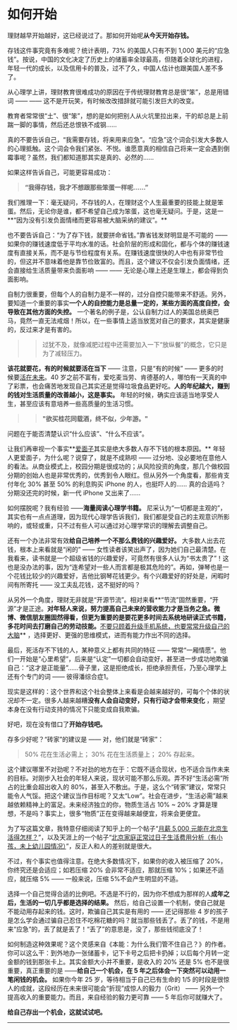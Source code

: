 # 如何开始

 理财越早开始越好，这已经说过了。那如何开始呢**从今天开始存钱。** 

 存钱这件事究竟有多难呢？统计表明，73% 的美国人只有不到 1,000 美元的“应急钱”。按说，中国的文化决定了历史上的储蓄率全球最高，但随着全球化的进程，年轻一代的成长，以及信用卡的普及，过不了久，中国人估计也跟美国人差不多了。

 从心理学上讲，理财教育很难成功的原因在于传统理财教育总是很“笨”，总是用错词  ——  ——  这不是开玩笑，有时候改改措辞就可能引发巨大的改变。

 教育者常常很“土”、很“笨”，想的是如何把别人从火坑里拉出来，干的却总是上前踹一脚的事情，然后还总恨铁不成钢……

 真的不要告诉自己，“我需要存钱，将来用来应急”。“应急”这个词会引发大多数人的心理抵触。这个词会令我们紧张、不悦。谁愿意真的相信自己将来一定会遇到倒霉事呢？虽然，我们都知道那其实是真的、必然的……

 如果这样告诉自己，可能更容易成功：

 >**“我得存钱，我才不想跟那些笨蛋一样呢……”** 

 我们推理一下：毫无疑问，不存钱的人，在理财这个人生最重要的技能上就是笨蛋。然后，无论你是谁，都不希望自己成为笨蛋，这也毫无疑问。于是，这是一**“因为没有引发负面情绪而更容易被大脑采纳的建议”。** 



 也不要告诉自己：“为了存下钱，就要拼命省钱。”靠省钱发财明显是不可能的 —— 如果你的赚钱速度低于平均水准的话。社会阶层的形成和固化，都与个体的赚钱速度有直接关系，而不是与节俭程度有关系。在赚钱速度很快的人中也有非常节俭的，但这并不意味着他是靠节俭致富的。而且，这个建议不仅会引发负面情绪，还会直接给生活质量带来负面影响  ——  ——  无论是心理上还是生理上，都会得到负面影响。

 自制力很重要，但每个人的自制力是不一样的，过分自控只能带来不舒适。另外，要知道一个重要的事实**一个人的自控能力是总量一定的，某些方面的高度自控，会导致在其他方面的失控。** 一个著名的例子是，公认自制力过人的美国总统奥巴马，竟然一直无法戒烟！所以，在一些事情上适当放宽对自己的要求，其实是健康的，反过来才是有害的。

> > 过犹不及，就像减肥过程中还需要加入一下“放纵餐”的概念，它只是为了减轻压力。



**该花就要花，有的时候就要活在当下** —— 注意，只是“有的时候” —— 更多的时候要[活在未来](A23.md)。40 岁之前不富有，爱吃麦当劳、肯德基的人，哪怕有一天真的中了彩票，也会痛苦地发现自己其实还是觉得垃圾食品更好吃。**人的年纪越大，赚到的钱对生活质量的改善越小，这是事实。** 年轻的时候，确实应该适当地享受人生，甚至应该有意培养一些高质量的生活习惯。

> > **"欲买桂花同载酒，终不似，少年游。"**



 问题在于能否清楚认识“什么应该”、“什么不应该”。

 让我们再审视一个事实**[爱面子](A10.md)其实是绝大多数人存不下钱的根本原因。** 年轻人更爱面子，为什么呢？说穿了，就是不成熟呗 —— 过分地、没必要地在意他人的看法。从商业模式上，校园分期是很成功的；从风险投资的角度，那几个做校园分期的创始人也是非常优秀的，优秀到令人眼红。但从另外一个角度看，那些肯支付年化 30% 甚至 50% 的利息购买 iPhone 的人，也挺吓人的…… 真的合适吗？分期没还完的时候，新一代 iPhone 又出来了……



 如何摆脱呢？我有经验 ——**海量阅读心理学书籍。** 尼采认为“一切都是主观的”，其实也有一点点道理，因为现代心理学告诉我们，我们都是受自己的主观意识所影响的，或轻或重，只不过有些人可以通过对心理学常识的理解去调整自己。

 还有一个办法非常有效**给自己培养一个不那么费钱的兴趣爱好。** 大多数人出去花钱，根本上来看就是“闲的” —— 女性读者该笑出声了，因为她们自己最清楚。在我看来，读书就是一个超级省钱的兴趣爱好，可竟然有很多人认为“书太贵了”！这也是没办法的事，因为“连希望对一些人而言都是极其危险的”。再如，弹琴也是一个花钱比较少的兴趣爱好，吉他比钢琴花钱更少。有个兴趣爱好的好处是，闲暇时间有所寄托 —— 没工夫乱花钱，这不挺好的吗？



 从另外一个角度，理财无非就是“开源节流”。相对来看**“节流”固然重要，“开源”才是正途。**对年轻人来说，努力提高自己未来的营收能力才是当务之急。微博、微信朋友圈固然得看，但更为重要的是要花更多时间去系统地研读正式书籍，多花时间去打磨自己的劳动技能。**[不要只顾着升级手机系统，也要常常升级自己的大脑](A08.md)** ，选择更好、更强的思维模式，进而有能力作出不同的选择。

 最后，死活存不下钱的人，某种意义上都有共同的特征 —— 常常“一厢情愿”。他们一开始是“心里希望”，后来是“认定”一切都会自动变好，甚至进一步成功地欺骗自己：“这才是正能量”……骨子里，这是拒绝成长，拒绝承担责任，乃至心理学上还有个专门的词 —— 彼得潘综合症1。

 现实是这样的：这个世界和这个社会整体上来看是会越来越好的，可每个个体的状况却不一定。很多人越来越糟**没有人会自动变好，只有行动才会带来变化** ，期望本身在没有行动支持的情况下只能变成自我欺骗。



 好吧，现在没有借口了**开始存钱吧。** 

 存多少好呢？“砖家”的建议是 —— 对，他们就是“砖家”：

 > 50% 花在生活必需上；
 > 30% 花在生活质量上；
 > 20% 存起来。

 这个建议哪里不对劲呢？不对劲的地方在于：它既不适合现状，也不适合当作未来的目标。对刚步入社会的年轻人来说，现状可能不那么乐观。弄不好“生活必需”所占的比重会超出收入的 80%，甚至入不敷出。于是，这么个“砖家”建议，常常只能令人气馁。把这个建议当作目标呢？又太“Low”。社会在进步，“生活必需”越来越依赖精神上的富足。未来经济独立的你，物质生活占 10% ~ 20% 才算是理想，不是吗？事实上，很多“物质”正在变得越来越便宜，将来会更便宜。

 为了写这篇文章，我特意仔细阅读了知乎上的一个帖子“[月薪 5,000 元能在北京生活得怎样？](http://www.zhihu.com/question/20544714。)”，以及天涯上的一个帖子“[北京家庭正常过日子生活费用分析（有小孩，未上幼儿园情况）](http://bbs.tianya.cn/post-39-1165618-1.shtml。 )”，反正人和人的差别就是很大。

 不过，有个事实也值得注意。在绝大多数情况下，如果你的收入被压缩了 20%，你终究还是会适应；如若压缩 20% 会非常不适应，那就压缩 10%；如果还不适应，就压缩 5% —— 一般来说，压缩 5%不会产生明显的不适。

 选择一个自己觉得合适的比例吧。不选是不行的，因为你不想成为那样的人**成年之后，生活的一切几乎都是选择的结果。** 然后，给自己设置一个机制，使自己就是不能动用存起来的钱。这时，欺骗自己其实是有用的 —— 还记得那些 4 岁的孩子是怎么学会通过骗自己忍住不吃棉花糖的吗？就当那些钱丢了。丢了的钱，不是用来“应急”的，丢了就是丢了！“丢了”的意思是，没了，那些钱彻底没了！

 如何制造这种效果呢？这个灵感来自《本能：为什么我们管不住自己？》的作者。你可以这么干：到外地办一张储蓄卡，记下卡号之后把卡扔掉；以后每个月转一定金额的钱到那张卡上。其实金额大小并不重要，是收入的 20% 还是 5% 也不是很重要，真正重要的是 ——**给自己一个机会，在 5 年之后体会一下突然可以动用一笔闲钱的机会。** 如果你今年 25 岁，等待相当于自己已有生命的 1/5 的时段是很惊人的成就，这段经历在未来很可能会“折现”成惊人的毅力（Grit） —— 另外一个提高收入的重要能力。而且，来自经验的毅力更可靠 —— 5 年后你可就赚大了。

**给自己存出一个机会，这就试试吧。** 

----

[^1]:  此症发生在不愿意或认为自己无法长大的人身上，有些人虽然身体已成人，但心智仍然是孩子。该病症并不常被视为是精神疾病。但是，在西方社会，成年人在情绪上表现出不成熟行为有增长的趋势。参见Science Daily，2007年5月1日。

 